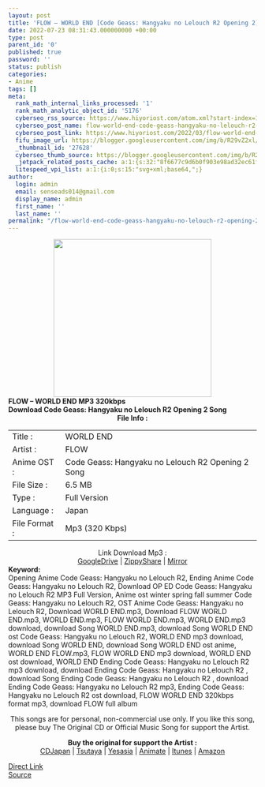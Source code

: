 ```yaml
---
layout: post
title: 'FLOW – WORLD END [Code Geass: Hangyaku no Lelouch R2 Opening 2]'
date: 2022-07-23 08:31:43.000000000 +00:00
type: post
parent_id: '0'
published: true
password: ''
status: publish
categories:
- Anime
tags: []
meta:
  rank_math_internal_links_processed: '1'
  rank_math_analytic_object_id: '5176'
  cyberseo_rss_source: https://www.hiyoriost.com/atom.xml?start-index=1
  cyberseo_post_name: flow-world-end-code-geass-hangyaku-no-lelouch-r2-opening-2
  cyberseo_post_link: https://www.hiyoriost.com/2022/03/flow-world-end-code-geass-hangyaku-no.html
  fifu_image_url: https://blogger.googleusercontent.com/img/b/R29vZ2xl/AVvXsEiBbTQ8AlSIFZR60wMaFfnfWf-WG54Hp-TxZczcxEUg44WA-kDUcAQ4A0QALp7ienbil34qvL43Nda7rSRSZRCFeQZYjTs6CxOp2rOKdP8tBD8W6sGJEnot4Z1bVrtjTYE3suaFYfxXVSzAOli6H6rr7F4e76PqyA7z__V8YWKZu2ytTnnQjChaOYDR/s600/FLOW-WORLD-END.png
  _thumbnail_id: '27628'
  cyberseo_thumb_source: https://blogger.googleusercontent.com/img/b/R29vZ2xl/AVvXsEiBbTQ8AlSIFZR60wMaFfnfWf-WG54Hp-TxZczcxEUg44WA-kDUcAQ4A0QALp7ienbil34qvL43Nda7rSRSZRCFeQZYjTs6CxOp2rOKdP8tBD8W6sGJEnot4Z1bVrtjTYE3suaFYfxXVSzAOli6H6rr7F4e76PqyA7z__V8YWKZu2ytTnnQjChaOYDR/s600/FLOW-WORLD-END.png
  _jetpack_related_posts_cache: a:1:{s:32:"8f6677c9d6b0f903e98ad32ec61f8deb";a:2:{s:7:"expires";i:1658621104;s:7:"payload";a:3:{i:0;a:1:{s:2:"id";i:27633;}i:1;a:1:{s:2:"id";i:27629;}i:2;a:1:{s:2:"id";i:27631;}}}}
  litespeed_vpi_list: a:1:{i:0;s:15:"svg+xml;base64,";}
author:
  login: admin
  email: senseads014@gmail.com
  display_name: admin
  first_name: ''
  last_name: ''
permalink: "/flow-world-end-code-geass-hangyaku-no-lelouch-r2-opening-2/"
---
```

<div class="separator" style="clear: both; text-align: center;"><img src="{{ site.baseurl }}/assets/2022/07/FLOW-WORLD-END.png" border="0" data-original-height="600" data-original-width="600" height="320" width="320" /></div>
<div class="judulpost"><b>FLOW – WORLD END MP3 320kbps <br />Download Code Geass: Hangyaku no Lelouch R2 Opening 2 Song</b></div>
<div class="linkdownload" align="center"><b>File Info : </b></div>
<div class="info2" id="Info">
<table>
<tbody>
<tr>
<td class="tablex">Title :</td>
<td>WORLD END</td>
</tr>
<tr>
<td class="tablex">Artist :</td>
<td>FLOW</td>
</tr>
<tr>
<td class="tablex">Anime OST :</td>
<td>Code Geass: Hangyaku no Lelouch R2 Opening 2 Song</td>
</tr>
<tr>
<td class="tablex">File Size :</td>
<td>6.5 MB</td>
</tr>
<tr>
<td class="tablex">Type :</td>
<td>Full Version</td>
</tr>
<tr>
<td class="tablex">Language :</td>
<td>Japan</td>
</tr>
<tr>
<td class="tablex">File Format :</td>
<td>Mp3 (320 Kbps)</td>
</tr>
</tbody>
</table>
</div>
<div style="text-align: center;">
<div class="dlbod" id="boxdownload">
<div class="smokeddl">
<div class="linkdownload">Link Download Mp3 : </div>
<div class="smokeurl"><a href="https://drive.google.com/file/d/10ExWModwaT9mt-qytlWuhD1C9QHa5b_L/view?usp=drivesdk" rel="nofollow noopener" target="_blank">GoogleDrive</a> | <a href="https://www31.zippyshare.com/v/EgZjgHDn/file.html" rel="nofollow noopener" target="_blank">ZippyShare</a> | <a href="https://www.mirrored.to/files/ZJMLUXKK/[hiyoriost.com]_FLOW_-_WORLD_END.mp3_links" rel="nofollow noopener" target="_blank">Mirror</a> </div>
</div>
</div>
</div>
<div class="keywordz"><b>Keyword:</b>
<div class="tagser">
<div class="tags">Opening Anime Code Geass: Hangyaku no Lelouch R2, Ending Anime Code Geass: Hangyaku no Lelouch R2, Download OP ED Code Geass: Hangyaku no Lelouch R2 MP3 Full Version, Anime ost winter spring fall summer Code Geass: Hangyaku no Lelouch R2, OST Anime Code Geass: Hangyaku no Lelouch R2, Download WORLD END.mp3, Download FLOW WORLD END.mp3, WORLD END.mp3, FLOW WORLD END.mp3, WORLD END.mp3 download, download Song WORLD END.mp3, download Song WORLD END ost Code Geass: Hangyaku no Lelouch R2, WORLD END mp3 download, download Song WORLD END, download Song WORLD END ost anime, WORLD END FLOW.mp3, FLOW WORLD END mp3 download, WORLD END ost download, WORLD END Ending Code Geass: Hangyaku no Lelouch R2 mp3 download, download Ending Code Geass: Hangyaku no Lelouch R2 , download Song Ending Code Geass: Hangyaku no Lelouch R2 , download Ending Code Geass: Hangyaku no Lelouch R2 mp3, Ending Code Geass: Hangyaku no Lelouch R2 ost download, FLOW WORLD END 320kbps format mp3, download FLOW full album</div>
</div>
<p /></div>
<div class="buycd" align="center">This songs are for personal, non-commercial use only. If you like this song, please buy The Original CD or Official Music Song for support the Artist.
<p /></div>
<div class="buyat" align="center"><span class="syclons0"><b>Buy the original for support the Artist : </b><br /> <a href="https://www.cdjapan.co.jp/" target="_blank" rel="noopener">CDJapan</a> | <a href="https://shop.tsutaya.co.jp/" target="_blank" rel="noopener">Tsutaya</a> | <a href="https://www.yesasia.com/" target="_blank" rel="noopener">Yesasia</a> | <a href="https://www.animate-onlineshop.jp/" target="_blank" rel="noopener">Animate</a> | <a href="https://www.apple.com/jp/itunes" target="_blank" rel="noopener">Itunes</a> | <a href="https://amazon.co.jp/" target="_blank" rel="noopener">Amazon</a></span></p>
</div>
<link rel="stylesheet" href="https://cdnjs.cloudflare.com/ajax/libs/font-awesome/4.7.0/css/font-awesome.min.css" />
<div class="divbtn"> <a href="https://handymansurrender.com/fihup8buzv?key=94550f7ce39444073321dde3b8782f97" class="btn"><i class="fa fa-download"></i> Direct Link</a> <br /><a href="https://www.hiyoriost.com/2022/03/flow-world-end-code-geass-hangyaku-no.html">Source</a> </div>
